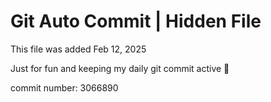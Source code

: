 # Git Auto Commit | Hidden File

This file was added Feb 12, 2025

Just for fun and keeping my daily git commit active 🤪

commit number: 3066890
